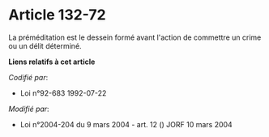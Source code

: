 # Article 132-72

La préméditation est le dessein formé avant l'action de commettre un crime ou un délit déterminé.

**Liens relatifs à cet article**

_Codifié par_:

  - Loi n°92-683 1992-07-22

_Modifié par_:

  - Loi n°2004-204 du 9 mars 2004 - art. 12 () JORF 10 mars 2004
